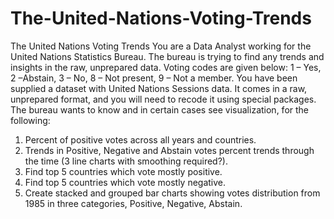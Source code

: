 # The-United-Nations-Voting-Trends
The United Nations Voting Trends
You are a Data Analyst working for the United Nations Statistics Bureau. The bureau is trying to find any trends and insights in the raw, unprepared data. Voting codes are given below:
1 – Yes, 2 –Abstain, 3 – No, 8 – Not present, 9 – Not a member.
You have been supplied a dataset with United Nations Sessions data. It comes in a raw, unprepared format, and you will need to recode it using special packages. The bureau wants to know and in certain cases see visualization, for the following:
1. Percent of positive votes across all years and countries.
2. Trends in Positive, Negative and Abstain votes percent trends through the time (3 line charts with smoothing required?).
3. Find top 5 countries which vote mostly positive.
4. Find top 5 countries which vote mostly negative.
5. Create stacked and grouped bar charts showing votes distribution from 1985 in three categories, Positive, Negative, Abstain.

